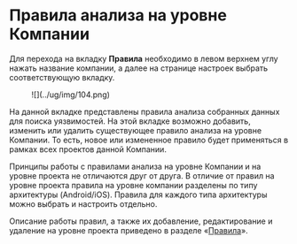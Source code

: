 # Правила анализа на уровне Компании

Для перехода на вкладку **Правила** необходимо в левом верхнем углу нажать название компании, а далее на странице настроек выбрать соответствующую вкладку.

<figure markdown>
![](../ug/img/104.png)
</figure>

На данной вкладке представлены правила анализа собранных данных для поиска уязвимостей. На этой вкладке возможно добавить, изменить или удалить существующее правило анализа на уровне Компании. То есть, новое или измененное правило будет применяться в рамках всех проектов данной Компании.

Принципы работы с правилами анализа на уровне Компании и на уровне проекта не отличаются друг от друга. В отличие от правил на уровне проекта правила на уровне компании разделены по типу архитектуры (Android/iOS). Правила для каждого типа архитектуры можно выбрать и настроить отдельно.

Описание работы правил, а также их добавление, редактирование и удаление на уровне проекта приведено в разделе «[Правила](../ug/pravila.md)».